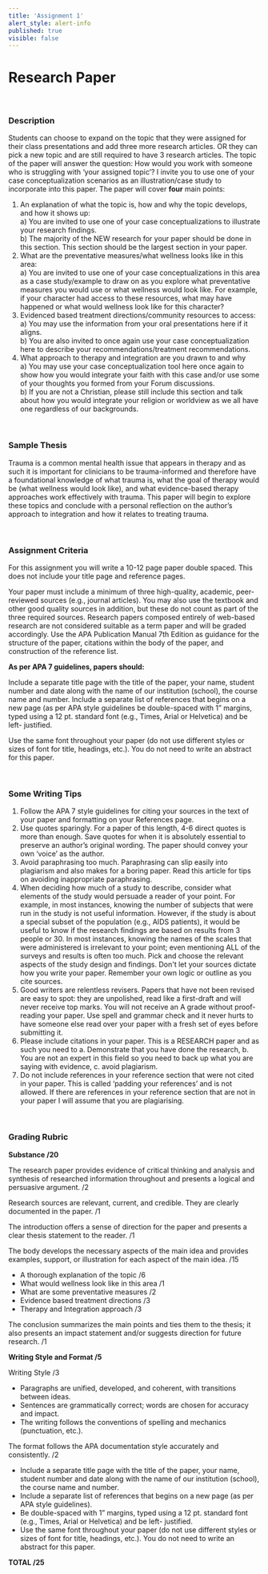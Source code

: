 ```yaml
---
title: 'Assignment 1'
alert_style: alert-info
published: true
visible: false
---
```


# Research Paper

&nbsp;

### Description

Students can choose to expand on the topic that they were assigned for their class presentations and add three more research articles. OR they can pick a new topic and are still required to have 3 research articles. The topic of the paper will answer the question: How would you work with someone who is struggling with ‘your assigned topic’? I invite you to use one of your case conceptualization scenarios as an illustration/case study to incorporate into this paper. The paper will cover **four** main points:

1. An explanation of what the topic is, how and why the topic develops, and how it shows up:
<br>a) You are invited to use one of your case conceptualizations to illustrate your research findings.
<br>b) The majority of the NEW research for your paper should be done in this section. This section should be the largest section in your paper.
2. What are the preventative measures/what wellness looks like in this area:
<br>a) You are invited to use one of your case conceptualizations in this area as a case study/example to draw on as you explore what preventative measures you would use or what wellness would look like. For example, if your character had access to these resources, what may have happened or what would wellness look like for this character?
3. Evidenced based treatment directions/community resources to access:
<br>a) You may use the information from your oral presentations here if it aligns.
<br>b) You are also invited to once again use your case conceptualization here to describe your recommendations/treatment recommendations.
4. What approach to therapy and integration are you drawn to and why
<br>a) You may use your case conceptualization tool here once again to show how you would integrate your faith with this case and/or use some of your thoughts you formed from your Forum discussions.
<br>b) If you are not a Christian, please still include this section and talk about how you would integrate your religion or worldview as we all have one regardless of our backgrounds.

&nbsp;

### Sample Thesis

Trauma is a common mental health issue that appears in therapy and as such it is important for clinicians to be trauma-informed and therefore have a foundational knowledge of what trauma is, what the goal of therapy would be (what wellness would look like), and what evidence-based therapy approaches work effectively with trauma. This paper will begin to explore these topics and conclude with a personal reflection on the author’s approach to integration and how it relates to treating trauma.

&nbsp;

### Assignment Criteria

For this assignment you will write a 10-12 page paper double spaced. This does not include your title page and reference pages.

Your paper must include a minimum of three high-quality, academic, peer-reviewed sources (e.g., journal articles). You may also use the textbook and other good quality sources in addition, but these do not count as part of the three required sources. Research papers composed entirely of web-based research are not considered suitable as a term paper and will be graded accordingly. Use the APA Publication Manual 7th Edition as guidance for the structure of the paper, citations within the body of the paper, and construction of the reference list.

**As per APA 7 guidelines, papers should:**

Include a separate title page with the title of the paper, your name, student number and date along with the name of our institution (school), the course name and number.
Include a separate list of references that begins on a new page (as per APA style guidelines be double-spaced with 1” margins, typed using a 12 pt. standard font (e.g., Times, Arial or Helvetica) and be left- justified.

Use the same font throughout your paper (do not use different styles or sizes of font for title, headings, etc.). You do not need to write an abstract for this paper.

&nbsp;

### Some Writing Tips

1. Follow the APA 7 style guidelines for citing your sources in the text of your paper and formatting on your References page.
2. Use quotes sparingly. For a paper of this length, 4-6 direct quotes is more than enough. Save quotes for when it is absolutely essential to preserve an author’s original wording. The paper should convey your own ‘voice’ as the author.
3. Avoid paraphrasing too much. Paraphrasing can slip easily into plagiarism and also makes for a boring paper. Read this article for tips on avoiding inappropriate paraphrasing.
4. When deciding how much of a study to describe, consider what elements of the study would persuade a reader of your point. For example, in most instances, knowing the number of subjects that were run in the study is not useful information. However, if the study is about a special subset of the population (e.g., AIDS patients), it would be useful to know if the research findings are based on results from 3 people or 30. In most instances, knowing the names of the scales that were administered is irrelevant to your point; even mentioning ALL of the surveys and results is often too much. Pick and choose the relevant aspects of the study design and findings. Don't let your sources dictate how you write your paper. Remember your own logic or outline as you cite sources.
5. Good writers are relentless revisers. Papers that have not been revised are easy to spot: they are unpolished, read like a first-draft and will never receive top marks. You will not receive an A grade without proof-reading your paper. Use spell and grammar check and it never hurts to have someone else read over your paper with a fresh set of eyes before submitting it.
6. Please include citations in your paper. This is a RESEARCH paper and as such you need to a. Demonstrate that you have done the research, b. You are not an expert in this field so you need to back up what you are saying with evidence, c. avoid plagiarism.
7. Do not include references in your reference section that were not cited in your paper. This is called ‘padding your references’ and is not allowed. If there are references in your reference section that are not in your paper I will assume that you are plagiarising.

&nbsp;

### Grading Rubric

**Substance /20**

The research paper provides evidence of critical thinking and analysis and synthesis of researched information throughout and presents a logical and persuasive argument.   /2  

Research sources are relevant, current, and credible. They are clearly documented in the paper.   /1

The introduction offers a sense of direction for the paper and presents a clear thesis statement to the reader.   /1  

The body develops the necessary aspects of the main idea and provides examples, support, or illustration for each aspect of the main idea.   /15

- A thorough explanation of the topic   /6
- What would wellness look like in this area /1
- What are some preventative measures  /2
- Evidence based treatment directions /3  
- Therapy and Integration approach   /3  

The conclusion summarizes the main points and ties them to the thesis; it also presents an impact statement and/or suggests direction for future research.  /1

**Writing Style and Format   /5**

Writing Style   /3

- Paragraphs are unified, developed, and coherent, with transitions between ideas.
- Sentences are grammatically correct; words are chosen for accuracy and impact.
- The writing follows the conventions of spelling and mechanics (punctuation, etc.).

The format follows the APA documentation style accurately and consistently.   /2

- Include a separate title page with the title of the paper, your name, student number and date along with the name of our institution (school), the course name and number.
- Include a separate list of references that begins on a new page (as per APA style guidelines).
- Be double-spaced with 1” margins, typed using a 12 pt. standard font (e.g., Times, Arial or Helvetica) and be left- justified.
- Use the same font throughout your paper (do not use different styles or sizes of font for title, headings, etc.). You do not need to write an abstract for this paper.

**TOTAL /25**